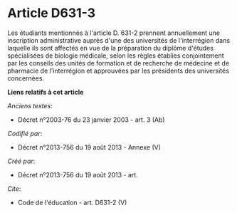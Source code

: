 # Article D631-3

Les étudiants mentionnés à l'article D. 631-2 prennent annuellement une inscription administrative auprès d'une des
universités de l'interrégion dans laquelle ils sont affectés en vue de la préparation du diplôme d'études spécialisées de
biologie médicale, selon les règles établies conjointement par les conseils des unités de formation et de recherche de
médecine et de pharmacie de l'interrégion et approuvées par les présidents des universités concernées.

**Liens relatifs à cet article**

_Anciens textes_:

  - Décret n°2003-76 du 23 janvier 2003 - art. 3 (Ab)

_Codifié par_:

  - Décret n°2013-756 du 19 août 2013 -  Annexe (V)

_Créé par_:

  - Décret n°2013-756 du 19 août 2013 - art.

_Cite_:

  - Code de l'éducation - art. D631-2 (V)
